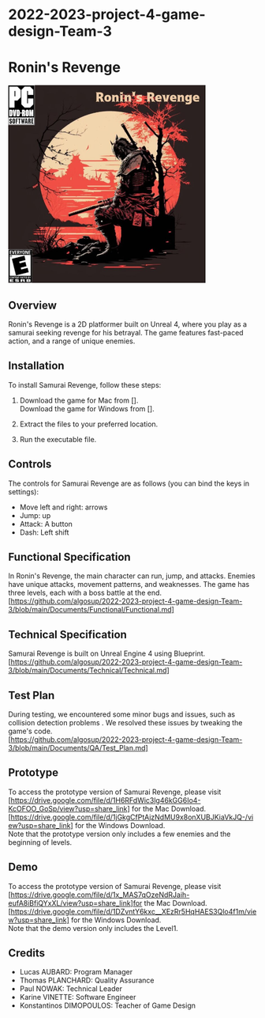 # 2022-2023-project-4-game-design-Team-3

# Ronin's Revenge

<img src="Documents/image/Ronins_Revenge_1.png" alt= “” width="400px" height="400px">



## Overview

Ronin's Revenge is a 2D platformer built on Unreal 4, where you play as a samurai seeking revenge for his betrayal. The game features fast-paced action, and a range of unique enemies.

## Installation

To install Samurai Revenge, follow these steps:

1. Download the game for Mac from [].<br>
Download the game for Windows from [].

2. Extract the files to your preferred location.
3. Run the executable file.

## Controls

The controls for Samurai Revenge are as follows (you can bind the keys in settings):

- Move left and right: arrows
- Jump: up 
- Attack: A button
- Dash: Left shift

## Functional Specification

In Ronin's Revenge, the main character can run, jump, and attacks. Enemies have unique attacks, movement patterns, and weaknesses. The game has three levels, each with a boss battle at the end.<br>
[https://github.com/algosup/2022-2023-project-4-game-design-Team-3/blob/main/Documents/Functional/Functional.md]

## Technical Specification

Samurai Revenge is built on Unreal Engine 4 using Blueprint.<br>
[https://github.com/algosup/2022-2023-project-4-game-design-Team-3/blob/main/Documents/Technical/Technical.md]

## Test Plan

During testing, we encountered some minor bugs and issues, such as collision detection problems . We resolved these issues by tweaking the game's code.<br>
[https://github.com/algosup/2022-2023-project-4-game-design-Team-3/blob/main/Documents/QA/Test_Plan.md]

## Prototype

To access the prototype version of Samurai Revenge, please visit <br>
[https://drive.google.com/file/d/1H6RFdWic3lg46kGG6Io4-KcOFOO_GoSp/view?usp=share_link] for the Mac Download.<br>
[https://drive.google.com/file/d/1jGkgCfPtAjzNdMU9x8onXUBJKiaVkJQ-/view?usp=share_link] for the Windows Download.<br>
Note that the prototype version only includes a few enemies and the beginning of levels.

## Demo

To access the prototype version of Samurai Revenge, please visit <br>
[https://drive.google.com/file/d/1x_MAS7qOzeNdRJaih-eufA8iBfiQYxXL/view?usp=share_link]for the Mac Download.<br>
[https://drive.google.com/file/d/1DZvntY6kxc__XEzRr5HqHAES3Qlo4f1m/view?usp=share_link] for the Windows Download.<br>
Note that the demo version only includes the Level1.

## Credits

- Lucas AUBARD: Program Manager
- Thomas PLANCHARD: Quality Assurance
- Paul NOWAK: Technical Leader
- Karine VINETTE: Software Engineer
- Konstantinos DIMOPOULOS: Teacher of Game Design

